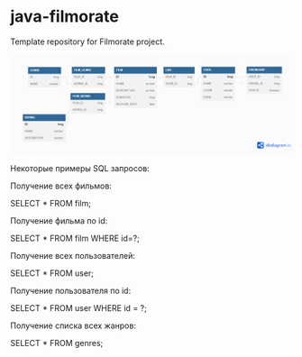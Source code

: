 # java-filmorate
Template repository for Filmorate project.

![](src/main/resources/Diagram.png)

Некоторые примеры SQL запросов:

Получение всех фильмов:

SELECT * FROM film;

Получение фильма по id:

SELECT * FROM film WHERE id=?;

Получение всех пользователей:

SELECT * FROM user;

Получение пользователя по id:

SELECT * FROM user WHERE id = ?;

Получение списка всех жанров:

SELECT * FROM genres;
